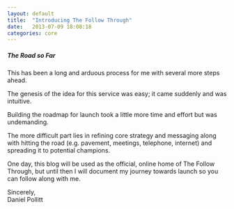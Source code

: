 ```yaml
---
layout: default
title:  "Introducing The Follow Through"
date:   2013-07-09 18:08:18
categories: core
---
```


##### The Road so Far #####

This has been a long and arduous process for me with several more steps ahead.

The genesis of the idea for this service was easy; it came suddenly and was intuitive.

Building the roadmap for launch took a little more time and effort but was undemanding.

The more difficult part lies in refining core strategy and messaging along with hitting the road (e.g. pavement, meetings, telephone, internet) and spreading it to potential champions.

One day, this blog will be used as the official, online home of The Follow Through, but until then I will document my journey towards launch so you can follow along with me.

Sincerely,  
Daniel Pollitt




